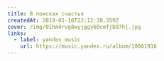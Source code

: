 ```yaml
---
title: В поисках счастья
createdAt: 2019-01-16T22:12:38.359Z
cover: /img/01hm4rvg8wyjggy60cmfjb07hj.jpg
links:
  - label: yandex music
    url: https://music.yandex.ru/album/10061916
---
```

